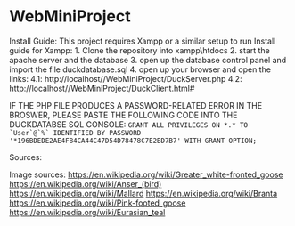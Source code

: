 # WebMiniProject
Install Guide:
This project requires Xampp or a similar setup to run 
  Install guide for Xampp:
    1. Clone the repository into xampp\htdocs
    2. start the apache server and the database
    3. open up the database control panel and import the file duckdatabase.sql
    4. open up your browser and open the links:
      4.1: http://localhost//WebMiniProject/DuckServer.php
      4.2: http://localhost//WebMiniProject/DuckClient.html#

  IF THE PHP FILE PRODUCES A PASSWORD-RELATED ERROR IN THE BROSWER, PLEASE PASTE THE FOLLOWING CODE INTO THE DUCKDATABSE SQL CONSOLE:
      ```GRANT ALL PRIVILEGES ON *.* TO `User`@`%` IDENTIFIED BY PASSWORD '*196BDEDE2AE4F84CA44C47D54D78478C7E2BD7B7' WITH GRANT OPTION;```

Sources:

Image sources:
https://en.wikipedia.org/wiki/Greater_white-fronted_goose
https://en.wikipedia.org/wiki/Anser_(bird)
https://en.wikipedia.org/wiki/Mallard
https://en.wikipedia.org/wiki/Branta
https://en.wikipedia.org/wiki/Pink-footed_goose
https://en.wikipedia.org/wiki/Eurasian_teal
